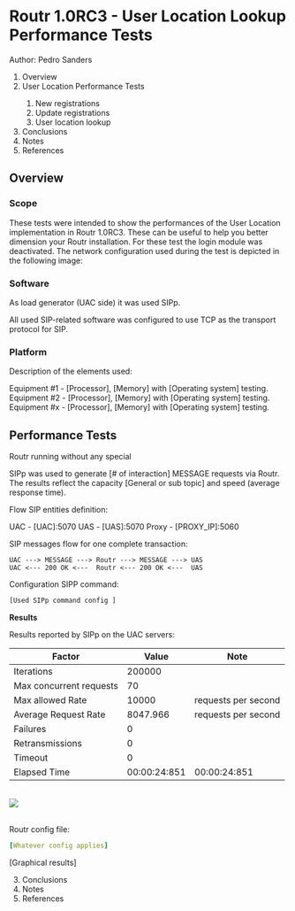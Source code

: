 # Routr 1.0RC3 - User Location Lookup Performance Tests

Author:
  Pedro Sanders

<ol type="1">
    <li>Overview</li>
    <li>User Location Performance Tests</li>
    <ol type="1">
        <li>New registrations</li>
        <li>Update registrations</li>
        <li>User location lookup</li>      
    </ol>
    <li>Conclusions</li>
    <li>Notes</li>
    <li>References</li>            
</ol>

## Overview
### Scope

These tests were intended to show the performances of the User Location implementation in Routr 1.0RC3.
These can be useful to help you better dimension your Routr installation. For these test the login module
was deactivated. The network configuration used during the test is depicted in the following image:

### Software

As load generator (UAC side) it was used SIPp.

All used SIP-related software was configured to use TCP as the transport protocol for SIP.

### Platform

Description of the elements used:

Equipment #1 - [Processor], [Memory] with [Operating system] testing.
Equipment #2 - [Processor], [Memory] with [Operating system] testing.
Equipment #x - [Processor], [Memory] with [Operating system] testing.

## Performance Tests

Routr running without any special

SIPp was used to generate [# of interaction] MESSAGE requests via Routr.
The results reflect the capacity [General or sub topic] and speed (average response time).

Flow
SIP entities definition:

UAC - [UAC]:5070
UAS - [UAS]:5070
Proxy - [PROXY_IP]:5060

SIP messages flow for one complete transaction:

```
UAC ---> MESSAGE ---> Routr ---> MESSAGE ---> UAS
UAC <--- 200 OK <---  Routr <--- 200 OK <---  UAS
```

Configuration
SIPP command:

```bash
[Used SIPp command config ]
```

**Results**

Results reported by SIPp on the UAC servers:

| Factor | Value | Note  |
|---|---|---|
| Iterations | 200000 |   |
| Max concurrent requests | 70  |  |
| Max allowed Rate  | 10000 | requests per second  |
| Average Request Rate  | 8047.966   | requests per second  |
| Failures  | 0 |   |
| Retransmissions | 0 |   |
| Timeout  | 0 |   |
| Elapsed Time  | 00:00:24:851  | 00:00:24:851   |

<br/>
<img src="/docs/assets/images/[DUT Performance Summary]" />
<br/>
<br/>

Routr config file:

```yaml
[Whatever config applies]
```

[Graphical results]

3. Conclusions
4. Notes
5. References
